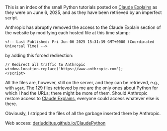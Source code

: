 This is an index of the small Python tutorials posted on [Claude Explains](https://www.anthropic.com/claude-explains) as they were on June 6,
2025, and as they have been retrieved by an imperfect script.

Anthropic has abruptly removed the access to the Claude Explain section of the website by modifying each hosted file at this time stamp:

```
<!-- Last Published: Fri Jun 06 2025 15:31:39 GMT+0000 (Coordinated Universal Time) -->
```

by adding this forced redirection:

```<script>
// Redirect all traffic to Anthropic
window.location.replace('https://www.anthropic.com');
</script>
```

All the files are, however, still on the server, and they can be retrieved, e.g., with `wget`. The 129 files retrieved by me are the only ones about Python for which I had the URLs; there might be more of them. Should Anthropic restore access to [Claude Explains](https://www.anthropic.com/claude-explains), everyone could access whatever else is there.

Obviously, I stripped the files of all the garbage inserted there by Anthropic.

Web access: [derludditus.github.io/ClaudePython](https://derludditus.github.io/ClaudePython/)

 
